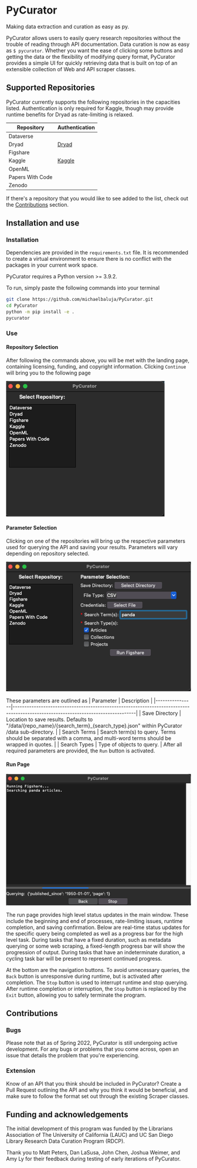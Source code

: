 # PyCurator
Making data extraction and curation as easy as py.

PyCurator allows users to easily query research repositories without the trouble of reading through API
documentation. Data curation is now as easy as ```$ pycurator```. Whether you want the ease of clicking
some buttons and getting the data or the flexibility of modifying query format, PyCurator provides a simple
UI for quickly retrieving data that is built on top of an extensible collection of Web and API scraper classes.

## Supported Repositories
PyCurator currently supports the following repositories in the capacities listed. Authentication is only required for Kaggle,
though may provide runtime benefits for Dryad as rate-limiting is relaxed.
 

| Repository           | Authentication                                                                               |
|----------------------|----------------------------------------------------------------------------------------------|
| Dataverse            |                                                                                              |
| Dryad                | [Dryad](https://github.com/CDL-Dryad/dryad-app/blob/main/documentation/apis/api_accounts.md) |
| Figshare             |                                                                                              |
| Kaggle               | [Kaggle](https://www.kaggle.com/docs/api#authentication)                                     |
| OpenML               |                                                                                              |
| Papers With Code     |                                                                                              |                
| Zenodo               |                                                                                              |

If there's a repository that you would like to see added to the list, check out the [Contributions](#contributions) section.

## Installation and use
### Installation
Dependencies are provided in the ```requirements.txt``` file.
It is recommended to create a virtual environment to ensure there is no conflict with the packages
in your current work space.

PyCurator requires a Python version >= 3.9.2.

To run, simply paste the following commands into your terminal
```bash
git clone https://github.com/michaelbaluja/PyCurator.git
cd PyCurator
python -m pip install -e .
pycurator
```

### Use
#### Repository Selection
After following the commands above, you will be met with the landing page, containing licensing, funding, and 
copyright information. Clicking ```Continue``` will bring you to the following page 

![Repository Selection Page](/images/repo_selection.png "Repository Selection Page")

#### Parameter Selection
Clicking on one of the repositories will bring up the respective parameters used for querying the API and 
saving your results. Parameters will vary depending on repository selected.

![Parameter Selection](/images/param_selection.png "Figshare Parameter Selection")

These parameters are outlined as
| Parameter      | Description                                                                                                                      |
|----------------|----------------------------------------------------------------------------------------------------------------------------------|
| Save Directory | Location to save results. Defaults to "/data/{repo_name}/{search_term}_{search_type}.json" within PyCurator /data sub-directory. |
| Search Terms   | Search term(s) to query. Terms should be separated with a comma, and multi-word terms should be wrapped in quotes.               |
| Search Types   | Type of objects to query.                                                                                                        |
After all required parameters are provided, the ```Run``` button is activated.

#### Run Page
![Run Page](/images/run_page.png "Run Page")

The run page provides high level status updates in the main window. These include the beginning and end
of processes, rate-limiting issues, runtime completion, and saving confirmation. Below are real-time status updates for the 
specific query being completed as well as a progress bar for the high level task. During tasks that have
a fixed duration, such as metadata querying or some web scraping, a fixed-length progress bar will show
the progression of output. During tasks that have an indeterminate duration, a cycling task bar will be 
present to represent continued progress.

At the bottom are the navigation buttons. To avoid unnecessary queries, the ```Back``` button is unresponsive 
during runtime, but is activated after completion. The ```Stop``` button is used to interrupt runtime and stop querying.
After runtime completion or interruption, the ```Stop``` button is replaced by the ```Exit``` button, allowing you to 
safely terminate the program.

## Contributions
### Bugs
Please note that as of Spring 2022, PyCurator is still undergoing active development. For any bugs or problems that you come across, open an issue that details the problem that 
you're experiencing.

### Extension
Know of an API that you think should be included in PyCurator? Create a Pull Request outlining
the API and why you think it would be beneficial, and make sure to follow the format set out
through the existing Scraper classes.

## Funding and acknowledgements
The initial development of this program was funded by the Librarians Association of The University of California (LAUC) and UC San Diego Library Research Data Curation Program (RDCP).

Thank you to Matt Peters, Dan LaSusa, John Chen, Joshua Weimer, and Amy Ly for their feedback during testing of early iterations of PyCurator.
